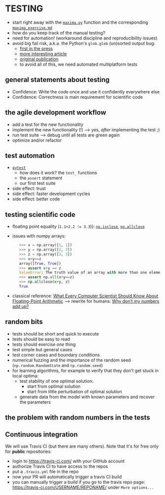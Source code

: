 # TESTING
- start right away with the [`maxima.py`](maxima.py) function and the corresponding [`maxima_exercise.md`](maxima_exercise.md)
- how do you keep track of the manual testing?
- need for automation! (workaround discipline and reproducibility issues)
- avoid big fail risk, a.k.a. the Python's `glob.glob` (un)sorted output bug:
    - [first in the press](https://www.vice.com/en_us/article/zmjwda/a-code-glitch-may-have-caused-errors-in-more-than-100-published-studies)
    - [more interesting article](https://www.theregister.co.uk/2019/10/15/bug_python_scripts/)
    - [original publication](https://pubs.acs.org/doi/full/10.1021/acs.orglett.9b03216)
    - to avoid all of this, we need automated multiplatform tests

## general statements about testing
- Confidence: Write the code once and use it confidently everywhere else
- Confidence: Correctness is main requirement for scientific code

## the agile development workflow
  - add a test for the new functionality
  - implement the new functionality (!) ⟶ yes, *after* implementing the test ;)
  - run test suite ⟶ debug until all tests are green again
  - optimize and/or refactor

## test automation 
  - [`pytest`](http://pytest.org)
      - how does it work? the `test_` functions
      - the `assert` statement
      - our first test suite
  - side effect: trust
  - side effect: faster development cycles
  - side effect: better code

## testing scientific code
  - floating point equality (`1.1+2.2 != 3.3`)): [`np.isclose`](https://docs.scipy.org/doc/numpy/reference/generated/numpy.isclose.html), [`np.allclose`](https://docs.scipy.org/doc/numpy/reference/generated/numpy.allclose.html)
  - issues with numpy arrays:

      ```python
         >>> x = np.array([1, 1])
         >>> y = np.array([2, 2])
         >>> z = np.array([3, 3])
         >>> x+y==z
         array([True, True])
         >>> assert x+y == z
         ValueError: The truth value of an array with more than one element is ambiguous. Use a.any() or a.all()
         >>> assert np.all(x+y==z)
         >>> np.allclose(x+y, z)
         True
      ```
  - classical reference: [What Every Computer Scientist Should Know About Floating-Point Arithmetic](https://docs.oracle.com/cd/E19957-01/806-3568/ncg_goldberg.html) ⟶ rewrite for humans: [Why don’t my numbers add up?](http://floating-point-gui.de)

## random bits
  - tests should be short and quick to execute
  - tests should be easy to read
  - tests should exercise *one* thing
  - test simple but general cases
  - test corner cases and boundary conditions
  - numerical fuzzing and the importance of the random seed (`np.random.RandomState` and `np.random.seed`)
  - for learning algorithms, for example to verify that they don't get stuck in local optima:
      - test stability of one optimal solution:
          - start from optimal solution
          - start from little perturbation of optimal solution
      - generate data from the model with known parameters and recover the parameters

## the problem with random numbers in the tests

## Continuous integration
We will use Travis CI (but there are many others). Note that it's for free only for **public** repositories:

- login to https://travis-ci.com/ with your GitHub account
- authorize Travis CI to have access to the repos
- put a `.travis.yml` file in the repo
- now your PR will automatically trigger a travis CI build
- you can manually trigger a build if you go to the travis repo page: https://travis-ci.com/USERNAME/REPONAME/ under `More options...`

